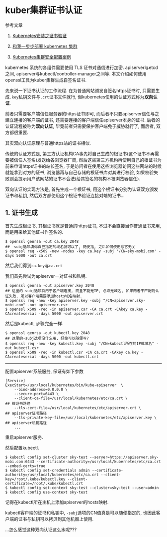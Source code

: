 # kuber集群证书认证

参考文章

1. [Kubernetes安装之证书验证](https://www.kubernetes.org.cn/1861.html)

2. [和我一步步部署 kubernetes 集群](https://github.com/opsnull/follow-me-install-kubernetes-cluster)

3. [Kubernetes集群安全配置案例](http://www.cnblogs.com/breg/p/5923604.html)

kubernetes 系统的各组件需要使用 TLS 证书对通信进行加密. apiserver与etcd之间, apiserver与kubectl/controller-manager之间等. 本文介绍如何使用openssl工具为kuber集群生成自签名证书.

先来说一下证书认证的工作流程. 在为普通网站颁发自签名https证书时, 只需要生成`.key`私钥文件与`.crt`证书文件就行, 但kubernetes使用的认证方式称为**双向认证**.

前者只需要客户端信任服务器的https证书即可, 而后者不只要apiserver信任与之建立连接的客户端的证书, 还需要连接的客户端信任apiserver本身的证书. 后者的认证流程被称为**双向认证**, 毕竟前者只需要保护客户端免于威胁就行了, 而后者, 双方都很重要.


其实双向认证原理与普通https站的证书相似. 

传统的认证方式是, 第三方认证机构CA事先将自己生成的根证书(这个证书不再需要被信任人签名)发送给各浏览器厂商, 然后这些第三方机构再使用自己的根证书为前来申请https证书的站长签名, 于是访问者在使用这些浏览器访问这些网站的时候就能拿到对方的证书, 浏览器再与自己存储的根证书库对其进行校验, 如果校验失败则会提示用户该网站的证书不合法(给其签名的机构不被浏览器信任).

双向认证的实现方法是, 首先生成一个根证书, 用这个根证书分别为认证双方颁发证书和私钥, 然后双方都使用这个根证书验证连接对端的证书...

## 1. 证书生成

首先生成根证书, 其根证书就是普通的https证书, 不过不会直接当作普通证书来用, 而是用来给其他证书作签名的.

```
$ openssl genrsa -out ca.key 2048
## -subj选项填你自己指定的域名就可以了, 随便指, 之后如何使用与它无关
$ openssl req -x509 -new -nodes -key ca.key -subj '/CN=sky-mobi.com' -days 5000 -out ca.crt
```

然后我们得到`ca.key`与`ca.crt`

我们首先尝试为apiserver一对证书和私钥.

```
$ openssl genrsa -out apiserver.key 2048
## 这里的-subj选项将用于客户端连接, 而且不能是IP, 必须是域名, 如果两者不匹配则认证失败. 所以客户端需要添加hosts域名映射.
$ openssl req -new -key apiserver.key -subj "/CN=apiserver.sky-mobi.com" -out apiserver.csr
$ openssl x509 -req -in apiserver.csr -CA ca.crt -CAkey ca.key -CAcreateserial -days 5000 -out apiserver.crt
```

然后是kubectl, 步骤完全一样.

```
$ openssl genrsa -out kubectl.key 2048
## 这里的-subj选项没什么用, 好像可以随便写?
$ openssl req -new -key kubectl.key -subj "/CN=kubectl所在的IP或域名" -out kubectl.csr
$ openssl x509 -req -in kubectl.csr -CA ca.crt -CAkey ca.key -CAcreateserial -days 5000 -out kubectl.crt
```

------

配置apiserver系统服务, 保证有如下参数

```
[Service]
ExecStart=/usr/local/kubernetes/bin/kube-apiserver  \
    --bind-address=0.0.0.0 \
    --secure-port=6443 \
    --client-ca-file=/usr/local/kubernetes/etc/ca.crt \                 ## 根证书路径 
    --tls-cert-file=/usr/local/kubernetes/etc/apiserver.crt \           ## apiserver证书路径 
    --tls-private-key-file=/usr/local/kubernetes/etc/apiserver.key \    ## apiserver私钥路径
    ...
```

重启apiserver服务.

然后配置kubectl.

```
$ kubectl config set-cluster sky-test --server=https://apiserver.sky-mobi.com:6443 --certificate-authority=/usr/local/kubernetes/etc/ca.crt --embed-certs=true
$ kubectl config set-credentials admin --certificate-authority=/usr/local/kubernetes/etc/ca.crt --client-key=/root/.kube/kubectl.key --client-certificate=/root/.kube/kubectl.crt
$ kubectl config set-context sky-test --cluster=sky-test --user=admin
$ kubectl config use-context sky-test
```

记得在kubectl所在主机上添加apiserver的hosts映射.

kubectl客户端的证书和私钥中, `-subj`选项的CN值真是可以随便指定的, 也因此客户端的证书与私钥可以拷贝到其他机器上使用.

...怎么感觉这种双向认证这么水呢???